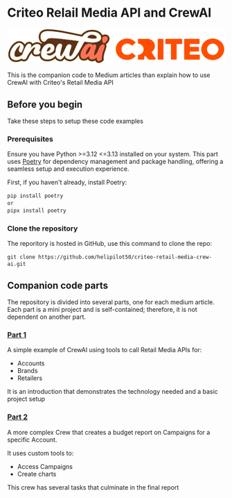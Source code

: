 # Criteo Relail Media API and CrewAI
![](images/crewai-criteo-transparent.png)

This is the companion code to Medium articles than explain how to use CrewAI with Criteo's Retail Media API

## Before you begin

Take these steps to setup these code examples

### Prerequisites

Ensure you have Python >=3.12 <=3.13 installed on your system. This part uses [Poetry](https://python-poetry.org/) for dependency management and package handling, offering a seamless setup and execution experience.

First, if you haven't already, install Poetry:

```bash
pip install poetry
or
pipx install poetry
```

### Clone the repository

The reporitory is hosted in GitHub, use this command to clone the repo:

```
git clone https://github.com/helipilot50/criteo-retail-media-crew-ai.git
```

## Companion code parts

The repository is divided into several parts, one for each medium article. Each part is a mini project and is self-contained; therefore, it is not dependent on another part.

### [Part 1](part_1/README.md)

A simple example of CrewAI using tools to call Retail Media APIs for:

- Accounts
- Brands
- Retailers

It is an introduction that demonstrates the technology needed and a basic project setup

### [Part 2](part_2/README.md)

A more complex Crew that creates a budget report on Campaigns for a specific Account.

It uses custom tools to:

- Access Campaigns
- Create charts

This crew has several tasks that culminate in the final report
